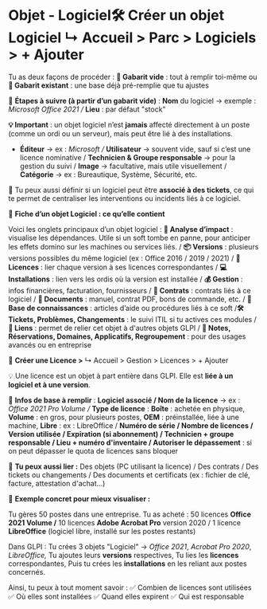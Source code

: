# Objet - Logiciel🛠️ **Créer un objet Logiciel** ↳ Accueil > Parc > Logiciels > + Ajouter

Tu as deux façons de procéder : **📄 Gabarit vide** : tout à remplir toi-même ou **📑 Gabarit existant** : une base déjà pré-remplie que tu ajustes

👣 **Étapes à suivre (à partir d’un gabarit vide)** : **Nom** du logiciel → exemple : *Microsoft Office 2021 /* **Lieu** : par défaut "stock"

**💡 Important** : un objet logiciel n’est **jamais** affecté directement à un poste (comme un ordi ou un serveur), mais peut être lié à des installations.

- **Éditeur** → ex : *Microsoft /* **Utilisateur** → souvent vide, sauf si c’est une licence nominative / **Technicien & Groupe responsable** → pour la gestion du suivi / **Image** → facultative, mais utile visuellement / **Catégorie** → ex : Bureautique, Système, Sécurité, etc.

💬 Tu peux aussi définir si un logiciel peut être **associé à des tickets**, ce qui te permet de centraliser les interventions ou incidents liés à ce logiciel.



🔎 **Fiche d’un objet Logiciel : ce qu’elle contient**

Voici les onglets principaux d’un objet logiciel : **🧠 Analyse d’impact** : visualise les dépendances. Utile si un soft tombe en panne, pour anticiper les effets domino sur les machines ou services liés. / **📦 Versions** : plusieurs versions possibles du même logiciel (ex : Office 2016 / 2019 / 2021) / **📜 Licences** : lier chaque version à ses licences correspondantes / **💻 Installations** : lien vers les ordis où la version est installée / **💰 Gestion** : infos financières, facturation, fournisseurs / **📃 Contrats** : contrats liés à ce logiciel / **📁 Documents** : manuel, contrat PDF, bons de commande, etc. / **🧠 Base de connaissances** : articles d’aide ou procédures liés à ce soft /**🛠️ Tickets, Problèmes, Changements** : le suivi ITIL si tu actives ces modules / **🔗 Liens** : permet de relier cet objet à d'autres objets GLPI / **📝 Notes, Réservations, Domaines, Applicatifs, Regroupement** : pour des usages avancés ou en entreprise



🔐 **Créer une Licence >** ↳ Accueil > Gestion > Licences > + Ajouter

💡 Une licence est un objet à part entière dans GLPI. Elle est **liée à un logiciel et à une version**.

📝 **Infos de base à remplir** : **Logiciel associé / Nom de la licence** → ex : *Office 2021 Pro Volume /* **Type de licence** : **Boîte** : achetée en physique, **Volume** : en gros, pour plusieurs postes, **OEM** : préinstallée, liée à une machine, **Libre** : ex : LibreOffice / **Numéro de série / Nombre de licences / Version utilisée / Expiration (si abonnement) / Technicien + groupe responsable / Lieu + numéro d'inventaire / Autoriser le dépassement** : si on peut dépasser le quota de licences sans bloquer

🔗 **Tu peux aussi lier :** Des objets (PC utilisant la licence) / Des contrats / Des tickets ou changements / Des documents et certificats (ex : fichier de clé, facture, attestation d'achat…)



🎯 **Exemple concret pour mieux visualiser :**

Tu gères 50 postes dans une entreprise. Tu as acheté : 50 licences **Office 2021 Volume /** 10 licences **Adobe Acrobat Pro** version 2020 / 1 licence **LibreOffice** (logiciel libre, installé sur les postes restants)

Dans GLPI : Tu crées 3 objets "Logiciel" → *Office 2021*, *Acrobat Pro 2020*, *LibreOffice,* Tu ajoutes leurs **versions** respectives, Tu lies les **licences** correspondantes, Puis tu crées les **installations** en les reliant aux postes concernés.

Ainsi, tu peux à tout moment savoir : ✅ Combien de licences sont utilisées ✅ Où elles sont installées ✅ Quand elles expirent ✅ Qui est responsable
